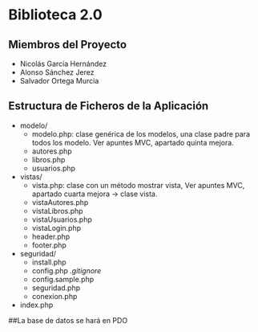 # Biblioteca 2.0

## Miembros del Proyecto
+ Nicolás García Hernández
+ Alonso Sánchez Jerez
+ Salvador Ortega Murcia


## Estructura de Ficheros de la Aplicación
+ modelo/
    + modelo.php: clase genérica de los modelos, una clase padre para todos los modelo. Ver apuntes MVC, apartado quinta mejora.
    + autores.php
    + libros.php
    + usuarios.php
+ vistas/
    + vista.php: clase con un método mostrar vista, Ver apuntes MVC, apartado cuarta mejora -> clase vista.
    + vistaAutores.php
    + vistaLibros.php
    + vistaUsuarios.php
    + vistaLogin.php
    + header.php
    + footer.php
+ seguridad/
    + install.php
    + config.php *.gitignore*
    + config.sample.php
    + seguridad.php
    + conexion.php
+ index.php

##La base de datos se hará en PDO

